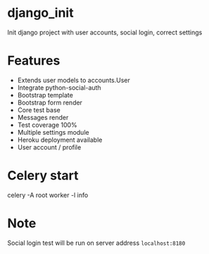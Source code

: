 # django_init

Init django project with user accounts, social login, correct settings

# Features

- Extends user models to accounts.User
- Integrate python-social-auth
- Bootstrap template
- Bootstrap form render
- Core test base
- Messages render
- Test coverage 100%
- Multiple settings module
- Heroku deployment available
- User account / profile


# Celery start

celery -A root worker -l info


# Note

Social login test will be run on server address `localhost:8180`
